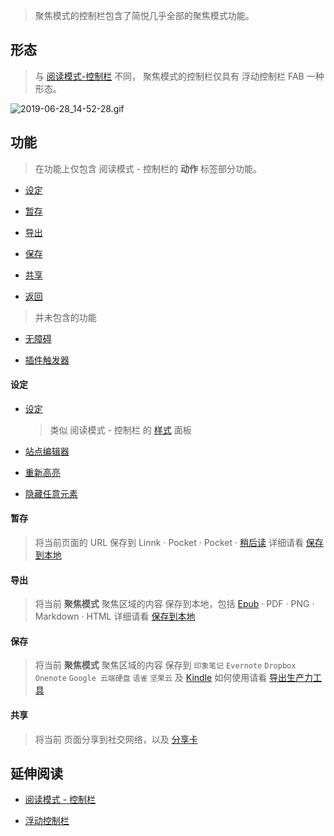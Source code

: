 > 聚焦模式的控制栏包含了简悦几乎全部的聚焦模式功能。

形态
---

> 与 [阅读模式-控制栏](阅读模式-控制栏) 不同， 聚焦模式的控制栏仅具有 浮动控制栏 FAB 一种形态。

![2019-06-28_14-52-28.gif](https://i.loli.net/2019/06/28/5d15b97ddd40876195.gif)

功能
---

> 在功能上仅包含 阅读模式 - 控制栏的 **动作** 标签部分功能。 

- [设定](聚焦模式-控制栏?id=设定)

- [暂存](聚焦模式-控制栏?id=暂存)

- [导出](聚焦模式-控制栏?id=导出)

- [保存](聚焦模式-控制栏?id=保存)

- [共享](聚焦模式-控制栏?id=共享)

- [返回](聚焦模式-控制栏?id=共享)

> 并未包含的功能

- [无障碍](阅读模式-控制栏?id=无障碍)

- [插件触发器](阅读模式-控制栏?id=插件触发器)

#### 设定

- [设定](设定)
  
  > 类似 阅读模式 - 控制栏 的 [样式](阅读模式?id=样式) 面板

- [站点编辑器](站点编辑器)

- [重新高亮](重新高亮)

- [隐藏任意元素](隐藏任意元素)

#### 暂存

> 将当前页面的 URL 保存到 Linnk · Pocket · Pocket · [稍后读](稍后读) 详细请看 [保存到本地](保存到本地)

#### 导出

> 将当前 **聚焦模式** 聚焦区域的内容 保存到本地，包括  [Epub](发送到-Epub) · PDF · PNG · Markdown · HTML 详细请看 [保存到本地](保存到本地)

#### 保存

> 将当前 **聚焦模式** 聚焦区域的内容 保存到 `印象笔记` `Evernote`  `Dropbox` `Onenote` `Google 云端硬盘` `语雀` `坚果云` 及 [Kindle](发送到-Kindle)  如何使用请看 [导出生产力工具](导出生产力工具) 

#### 共享

> 将当前 页面分享到社交网络，以及 [分享卡](分享卡)

延伸阅读
---

- [阅读模式 - 控制栏](阅读模式-控制栏)

- [浮动控制栏](浮动控制面板（FAP）与浮动控制栏（FAB）)